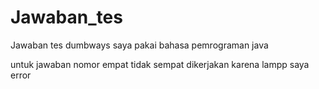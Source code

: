 # Jawaban_tes
Jawaban tes dumbways
saya pakai bahasa pemrograman java


untuk jawaban nomor empat tidak sempat dikerjakan karena lampp saya error
